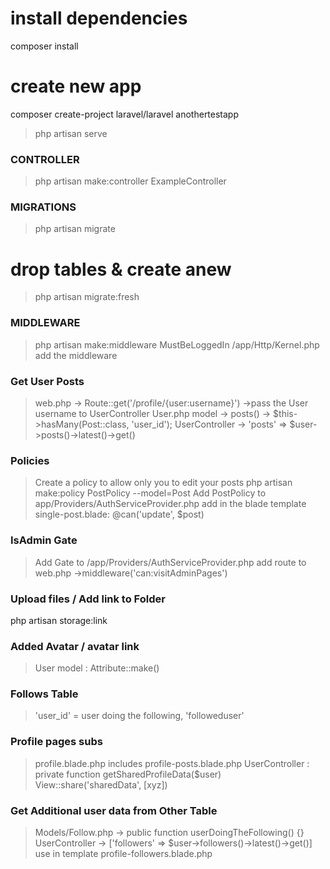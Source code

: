 # install dependencies

composer install

# create new app

composer create-project laravel/laravel anothertestapp

> php artisan serve

### CONTROLLER

> php artisan make:controller ExampleController

### MIGRATIONS

> php artisan migrate

# drop tables & create anew

> php artisan migrate:fresh

### MIDDLEWARE

> php artisan make:middleware MustBeLoggedIn
> /app/Http/Kernel.php add the middleware

### Get User Posts

> web.php -> Route::get('/profile/{user:username}') ->pass the User username to UserController
> User.php model -> posts() -> $this->hasMany(Post::class, 'user_id');
> UserController -> 'posts' => $user->posts()->latest()->get()

### Policies

> Create a policy to allow only you to edit your posts
> php artisan make:policy PostPolicy --model=Post
> Add PostPolicy to app/Providers/AuthServiceProvider.php
> add in the blade template single-post.blade: @can('update', $post)

### IsAdmin Gate

> Add Gate to /app/Providers/AuthServiceProvider.php
> add route to web.php ->middleware('can:visitAdminPages')

### Upload files / Add link to Folder

php artisan storage:link

### Added Avatar / avatar link

> User model : Attribute::make()

### Follows Table

> 'user_id' = user doing the following, 'followeduser'

### Profile pages subs

> profile.blade.php includes profile-posts.blade.php
> UserController : private function getSharedProfileData($user)
> View::share('sharedData', [xyz])

### Get Additional user data from Other Table

> Models/Follow.php -> public function userDoingTheFollowing() {}
> UserController -> ['followers' => $user->followers()->latest()->get()]
> use in template profile-followers.blade.php
